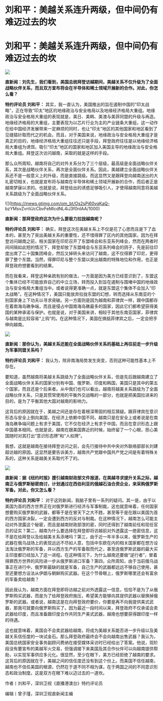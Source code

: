 # 刘和平：美越关系连升两级，但中间仍有难迈过去的坎

# 刘和平：美越关系连升两级，但中间仍有难迈过去的坎

![](https://inews.gtimg.com/om_bt/OGcOzhEPWbqD-7jY3FlYfH3SlZAWqxnC2CXF7OBNo9fmoAA/1000)

**直新闻：刘先生，我们看到，美国总统拜登访越期间，美越关系不仅升级为了全面战略伙伴关系，而且双方宣布将会在半导体和稀土领域开展新的合作。对此，你怎么看？**

**特约评论员 刘和平：**
其实，我一直认为，美国推出的旨在遏制中国的”印太战略”，正在导致“印太”地区的地缘政治与安全格局以及地缘经济格局大重组。地缘政治与安全格局大重组的表现就是，美日、美韩、美澳与美菲同盟的升级与再造。地缘经济格局的大重组，主要表现为以芯片行业为主的产业链条大重组，这一动作在给中国经济发展带来一定麻烦的同时，也让“印太”地区的其他国家和地区看到了见缝插针取而代之的机会。而且，对于美国来说，地缘政治与安全格局大重组才是真正的目的，地缘经济格局大重组往往还只是手段，拜登政府往往是以地缘经济格局大重组为诱饵，吸引“印太”地区的国家和地区加入美国主导的地缘政治与安全格局大重组。拜登这次访问越南，采取的就是这样的手段。

那么众所周知，越南将自己的对外关系分为了三个层级，最高级是全面战略伙伴关系，其次是战略伙伴关系，再次是全面伙伴关系。因此，美越建立全面战略伙伴关系还不是一般意义上的升级，而是直接跳级。而这显然又是跟拜登向越南送出的大礼密切相关，也就是宣布将与越南在半导体和稀土领域开展新的合作，而后者正是越南梦寐以求的。也就是说，拜登给出的诱惑足够吸引人，才使得越南同意将美越关系跳级为了全面战略伙伴关系。

![](https://inews.gtimg.com/om_bt/Os2sPj60vqKaQ-
bzYMsvZvnVJcCbvFeMlcdNL4iJ3f0nIAA/1000)

**直新闻：那拜登政府这次为什么要极力拉拢越南呢？**

**特约评论员 刘和平：**
确实，拜登这次在美越关系上不仅是花了心思而且是下了血本的，甚至为了突出美越关系的重要性，还不惜得罪了区内的其他国家。因为在拜登访问越南之前，相关国家在印尼召开了东盟峰会和东亚系列峰会，然而在两者时间间隔如此短的情况下，拜登却放了东盟峰会与东亚系列峰会的鸽子，先是前往印度出席了二十国集团峰会，然后又掉转头来访问了越南，这不仅得罪了印尼，更得罪了整个东盟。当然，得罪印尼与整个东盟以突出越南的特殊地位和作用，也正是拜登政府想要看到的结果。

而在我看来，拜登这种亲疏有别的做法，一方面是因为美方已经意识到了，东盟这个集体已经不可能放弃自己的中立立场，转而投入到旨在遏制与围堵中国的地缘政治与安全格局大重组当中。或者说得更准确一点，就是东盟这个集体不会加入“印太战略”。在这种情况下，美国只能放弃拉拢东盟的幻想，转而选择从东南亚的个别国家身上下功夫以寻求突破。另一方面则是因为越南和菲律宾一样，跟中国都存在着南海岛礁争端，而且是侵占中国南海岛礁最多的国家，因此它们都希望获得美国的某种承诺与保护。也就是说，对于美国来讲，相较于其他东南亚国家，菲律宾与越南是比较容易“上钩”的。在这种情况下，美国在搞掂菲律宾之后，一定会把手伸向越南。

![](https://inews.gtimg.com/om_bt/O9ex26OpMeN3hMAHY0kEoES3PxWVoYQ0yAbJJbtBO_1E0AA/1000)

**直新闻：那你认为，美越关系还能在全面战略伙伴关系的基础上再往前走一步升级为军事同盟关系吗？**

**特约评论员 刘和平：** 我认为，除非南海局势发生突变，否则这种可能性基本上不存在。

要知道，虽然越南将美越关系跳级为了全面战略伙伴关系，但是先后跟越南建立了全面战略伙伴关系的国家分别有中国、俄罗斯、印度和韩国，美国只是其中的第五个国家，而且还是个后来者。从中我们也可以看出，越南将越美关系跳级为了全面战略伙伴关系，只是其惯常使用的平衡外交战略的一部分，也就是把美国拉进来的目的，是为了平衡其他大国对越南的影响力。

这背后的原因就在于，美越之间还是存在着根深蒂固的相互猜疑。跟菲律宾在意识形态与安全上倒向美国，在经济上依赖中国不同，越南只是在安全上或者说是在南海岛礁争端问题上有求于美国，它不仅在经济上有求于中国，而且在意识形态上跟中国基本相同。也就是说，越南在跟美国靠近的时候，始终留了一个心眼，担心美国随时对其打出“意识形态牌”和“人权牌”。

我想，这就是越南在接待拜登访问之前，会先行接待中共中央对外联络部部长刘建超访越的原因。这显然是要告诉美方，越南共产党跟中国共产党之间是有着特殊关系的，这种关系是越美关系取代不了的。

![](https://inews.gtimg.com/om_bt/O82uG8ATpw1juAw97quw8C9JvopWg1DchZqvXvsIubkAcAA/1000)

**直新闻：据《纽约时报》援引越南财政部文件报道，在美越寻求提升关系之际，越南正与俄罗斯秘密商讨，计划通过在西伯利亚的俄越石油合资企业，来采购俄罗斯军备。对此，你又怎么看？**

**特约评论员 刘和平：**
对于这则新闻，我脑子里有一系列的疑问。其一是，由于以美国为首的西方世界正在对俄罗斯进行经济与军事制裁，这也就意味着，任何国家想要购买俄罗斯的武器，都等于是在冒天下之大不韪，甚至等于是在跟以美国为首的西方国家决裂，一定会遭到西方的反对与制裁。在这种情况下，越南怎么可能主动对外泄露这个秘密，而且是越南财政部泄的密，同时还得到了越南前任和现任官员的证实？第二，越南为什么要选择在拜登即将访越前对外透露这一绝密信息，这不是在给拜登以及给越美关系添堵吗？第三，由于近一年半多以来，俄罗斯生产的武器在俄乌战场上的表现远远不尽如人意，包括中东欧在内的相关国家都在想方设法淘汰俄罗斯的军备，并以西方生产的军备取而代之，甚至连俄罗斯武器的最大买主印度都已经加入了这一进程。在这种情况下，为什么越南还要做“逆行者”，冒着得罪西方世界的风险进一步从俄罗斯进口军备？第四，众所周知，由于当前俄乌战事正在进行中，俄罗斯最缺的就是军备，自己生产的武器都远远不够自己使用，甚至还要想方设法从伊朗与朝鲜购买武器。在这个节骨眼上，俄罗斯哪里还会有富余的军备卖给越南？

因此我认为，越南方面在拜登即将访越之前对外透露这一信息，恰恰不是为了从俄罗斯购买武器，而是为了给拜登政府施压，希望美方能够向其提供武器以替换掉俄罗斯的武器。或者说，越南这是在向拜登政府要价，你要是再不向我提供美式武器，那我可就要向俄罗斯购买了。因为最近一段时间以来，拜登政府不仅承诺会卖武器给印度，而且准备跟印度合作共同生产美式武器，越南也想要获得跟印度一样的待遇。

这也就意味着，美国会不会卖武器给越南，将成为美越关系能否进一步升级以及美越关系信任度的一块试金石。那么拜登政府最终会不会向越南出售武器？我认为，美国总统国家安全事务副顾问费纳在接受媒体采访时已经给出了答案。他说，现阶段没有要宣布的美越军火交易，但强调接下来美国及其合作伙伴可以向越南提供帮助，以实现军事供应多元化。很显然，至少在眼下，美方已经拒绝了越南的要求。这背后的原因就在于，美越之间的信任度还没有到这个份上。而美国不信任越南，越南也不信任美国的根源，仍然在于道不同不相为谋，在于两国之间的不同意识形态和政治制度。这是双方在眼下难以迈过去的一道坎。

作者丨刘和平，深圳卫视《直播港澳台》特约评论员

编辑丨曾子瑾，深圳卫视直新闻主编


